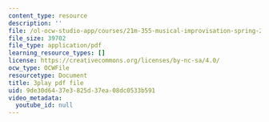 ```yaml
---
content_type: resource
description: ''
file: /ol-ocw-studio-app/courses/21m-355-musical-improvisation-spring-2013/9de30d6437e3825d37ea08dc0533b591_l5J-t5NcHuQ.pdf
file_size: 39702
file_type: application/pdf
learning_resource_types: []
license: https://creativecommons.org/licenses/by-nc-sa/4.0/
ocw_type: OCWFile
resourcetype: Document
title: 3play pdf file
uid: 9de30d64-37e3-825d-37ea-08dc0533b591
video_metadata:
  youtube_id: null
---
```

